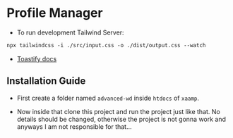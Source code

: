 # Profile Manager

- To run development Tailwind Server:

```markdown
npx tailwindcss -i ./src/input.css -o ./dist/output.css --watch
```

- [Toastify docs](https://github.com/apvarun/toastify-js/blob/master/README.md)

## Installation Guide

- First create a folder named ``advanced-wd`` inside ``htdocs`` of ``xaamp``.

- Now inside that clone this project and run the project just like that. No details should be changed, otherwise the project is not gonna work and anyways I am not responsible for that...

